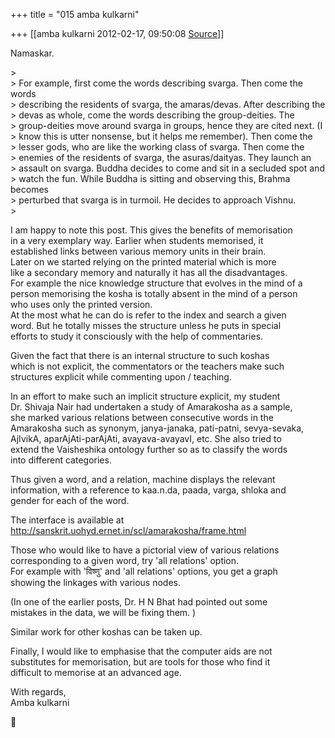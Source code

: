 +++
title = "015 amba kulkarni"

+++
[[amba kulkarni	2012-02-17, 09:50:08 [Source](https://groups.google.com/g/samskrita/c/LLSblIt9NHQ)]]



  
Namaskar.  

  
  
\>  
\> For example, first come the words describing svarga. Then come the words  
\> describing the residents of svarga, the amaras/devas. After describing the  
\> devas as whole, come the words describing the group-deities. The  
\> group-deities move around svarga in groups, hence they are cited next. (I  
\> know this is utter nonsense, but it helps me remember). Then come the  
\> lesser gods, who are like the working class of svarga. Then come the  
\> enemies of the residents of svarga, the asuras/daityas. They launch an  
\> assault on svarga. Buddha decides to come and sit in a secluded spot and  
\> watch the fun. While Buddha is sitting and observing this, Brahma becomes  
\> perturbed that svarga is in turmoil. He decides to approach Vishnu.  
\>  
  

I am happy to note this post. This gives the benefits of memorisation  
in a very exemplary way. Earlier when students memorised, it  
established links between various memory units in their brain.  
Later on we started relying on the printed material which is more  
like a secondary memory and naturally it has all the disadvantages.  
For example the nice knowledge structure that evolves in the mind of a  
person memorising the kosha is totally absent in the mind of a person  
who uses only the printed version.  
At the most what he can do is refer to the index and search a given  
word. But he totally misses the structure unless he puts in special  
efforts to study it consciously with the help of commentaries.  
  
Given the fact that there is an internal structure to such koshas  
which is not explicit, the commentators or the teachers make such  
structures explicit while commenting upon / teaching.  
  
In an effort to make such an implicit structure explicit, my student  
Dr. Shivaja Nair had undertaken a study of Amarakosha as a sample,  
she marked various relations between consecutive words in the  
Amarakosha such as synonym, janya-janaka, pati-patni, sevya-sevaka,  
AjIvikA, aparAjAti-parAjAti, avayava-avayavI, etc. She also tried to  
extend the Vaisheshika ontology further so as to classify the words  
into different categories.  
  
Thus given a word, and a relation, machine displays the relevant  
information, with a reference to kaa.n.da, paada, varga, shloka and  
gender for each of the word.  
  
The interface is available at <http://sanskrit.uohyd.ernet.in/scl/amarakosha/frame.html>  
  
Those who would like to have a pictorial view of various relations  
corresponding to a given word, try 'all relations' option.  
For example with 'विष्णु' and 'all relations' options, you get a graph  
showing the linkages with various nodes.  
  
(In one of the earlier posts, Dr. H N Bhat had pointed out some  
mistakes in the data, we will be fixing them. )  
  
Similar work for other koshas can be taken up.  
  
Finally, I would like to emphasise that the computer aids are not  
substitutes for memorisation, but are tools for those who find it  
difficult to memorise at an advanced age.  
  
With regards,  
Amba kulkarni  



